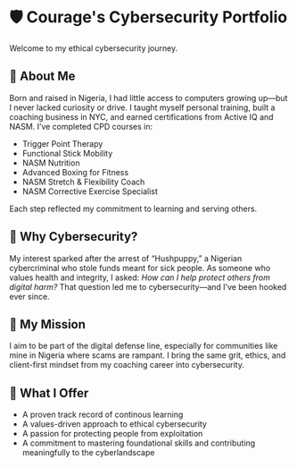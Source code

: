 # 🛡️ Courage's Cybersecurity Portfolio

Welcome to my ethical cybersecurity journey.

## 👋 About Me

Born and raised in Nigeria, I had little access to computers growing up—but I never lacked curiosity or drive. I taught myself personal training, built a coaching business in NYC, and earned certifications from Active IQ and NASM. I’ve completed CPD courses in:

- Trigger Point Therapy  
- Functional Stick Mobility  
- NASM Nutrition  
- Advanced Boxing for Fitness  
- NASM Stretch & Flexibility Coach  
- NASM Corrective Exercise Specialist  

Each step reflected my commitment to learning and serving others.

## 🔐 Why Cybersecurity?

My interest sparked after the arrest of “Hushpuppy,” a Nigerian cybercriminal who stole funds meant for sick people. As someone who values health and integrity, I asked: *How can I help protect others from digital harm?* That question led me to cybersecurity—and I’ve been hooked ever since.

## 🎯 My Mission

I aim to be part of the digital defense line, especially for communities like mine in Nigeria where scams are rampant. I bring the same grit, ethics, and client-first mindset from my coaching career into cybersecurity.

## 💼 What I Offer

- A proven track record of continous learning  
- A values-driven approach to ethical cybersecurity  
- A passion for protecting people from exploitation  
- A commitment to mastering foundational skills and contributing meaningfully to the cyberlandscape

